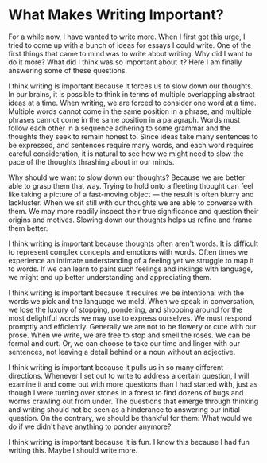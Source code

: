 # What Makes Writing Important?

For a while now, I have wanted to write more. When I first got this urge, I tried to come up with a bunch of ideas for essays I could write. One of the first things that came to mind was to write about writing. Why did I want to do it more? What did I think was so important about it? Here I am finally answering some of these questions.

I think writing is important because it forces us to slow down our thoughts. In our brains, it is possible to think in terms of multiple overlapping abstract ideas at a time. When writing, we are forced to consider one word at a time. Multiple words cannot come in the same position in a phrase, and multiple phrases cannot come in the same position in a paragraph. Words must follow each other in a sequence adhering to some grammar and the thoughts they seek to remain honest to. Since ideas take many sentences to be expressed, and sentences require many words, and each word requires careful consideration, it is natural to see how we might need to slow the pace of the thoughts thrashing about in our minds.

Why should we want to slow down our thoughts? Because we are better able to grasp them that way. Trying to hold onto a fleeting thought can feel like taking a picture of a fast-moving object — the result is often blurry and lackluster. When we sit still with our thoughts we are able to converse with them. We may more readily inspect their true significance and question their origins and motives. Slowing down our thoughts helps us refine and frame them better.

I think writing is important because thoughts often aren't words. It is difficult to represent complex concepts and emotions with words. Often times we experience an intimate understanding of a feeling yet we struggle to map it to words. If we can learn to paint such feelings and inklings with language, we might end up better understanding and appreciating them.

I think writing is important because it requires we be intentional with the words we pick and the language we meld. When we speak in conversation, we lose the luxury of stopping, pondering, and shopping around for the most delightful words we may use to express ourselves. We must respond promptly and efficiently. Generally we are not to be flowery or cute with our prose. When we write, we are free to stop and smell the roses. We can be formal and curt. Or, we can choose to take our time and linger with our sentences, not leaving a detail behind or a noun without an adjective.

I think writing is important because it pulls us in so many different directions. Whenever I set out to write to address a certain question, I will examine it and come out with more questions than I had started with, just as though I were turning over stones in a forest to find dozens of bugs and worms crawling out from under. The questions that emerge through thinking and writing should not be seen as a hinderance to answering our initial question. On the contrary, we should be thankful for them: What would we do if we didn't have anything to ponder anymore?

I think writing is important because it is fun. I know this because I had fun writing this. Maybe I should write more.
